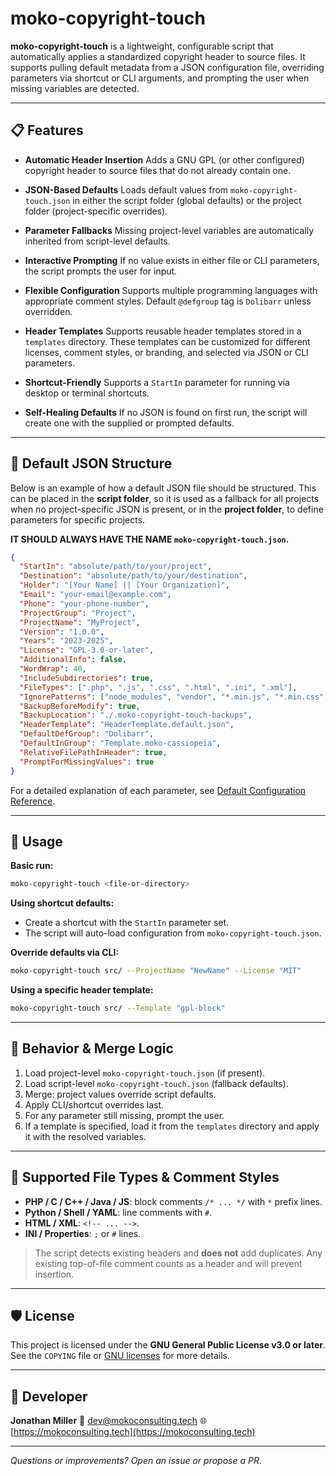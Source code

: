 # moko-copyright-touch

**moko-copyright-touch** is a lightweight, configurable script that automatically applies a standardized copyright header to source files. It supports pulling default metadata from a JSON configuration file, overriding parameters via shortcut or CLI arguments, and prompting the user when missing variables are detected.

---

## 📋 Features

* **Automatic Header Insertion**
  Adds a GNU GPL (or other configured) copyright header to source files that do not already contain one.

* **JSON-Based Defaults**
  Loads default values from `moko-copyright-touch.json` in either the script folder (global defaults) or the project folder (project-specific overrides).

* **Parameter Fallbacks**
  Missing project-level variables are automatically inherited from script-level defaults.

* **Interactive Prompting**
  If no value exists in either file or CLI parameters, the script prompts the user for input.

* **Flexible Configuration**
  Supports multiple programming languages with appropriate comment styles.
  Default `@defgroup` tag is `Dolibarr` unless overridden.

* **Header Templates**
  Supports reusable header templates stored in a `templates` directory. These templates can be customized for different licenses, comment styles, or branding, and selected via JSON or CLI parameters.

* **Shortcut-Friendly**
  Supports a `StartIn` parameter for running via desktop or terminal shortcuts.

* **Self-Healing Defaults**
  If no JSON is found on first run, the script will create one with the supplied or prompted defaults.

---

## 📂 Default JSON Structure

Below is an example of how a default JSON file should be structured.
This can be placed in the **script folder**, so it is used as a fallback for all projects when no project-specific JSON is present, or in the **project folder**, to define parameters for specific projects.

**IT SHOULD ALWAYS HAVE THE NAME `moko-copyright-touch.json`.**

```json
{
  "StartIn": "absolute/path/to/your/project",
  "Destination": "absolute/path/to/your/destination",
  "Holder": "[Your Name] || [Your Organization]",
  "Email": "your-email@example.com",
  "Phone": "your-phone-number",
  "ProjectGroup": "Project",
  "ProjectName": "MyProject",
  "Version": "1.0.0",
  "Years": "2023-2025",
  "License": "GPL-3.0-or-later",
  "AdditionalInfo": false,
  "WordWrap": 40,
  "IncludeSubdirectories": true,
  "FileTypes": [".php", ".js", ".css", ".html", ".ini", ".xml"],
  "IgnorePatterns": ["node_modules", "vendor", "*.min.js", "*.min.css", "*.map", "moko-copyright-touch.json"],
  "BackupBeforeModify": true,
  "BackupLocation": "./.moko-copyright-touch-backups",
  "HeaderTemplate": "HeaderTemplate.default.json",
  "DefaultDefGroup": "Dolibarr",
  "DefaultInGroup": "Template.moko-cassiopeia",
  "RelativeFilePathInHeader": true,
  "PromptForMissingValues": true
}
```

For a detailed explanation of each parameter, see [Default Configuration Reference](/docs/variables.md).

---

## 🚀 Usage

**Basic run:**

```bash
moko-copyright-touch <file-or-directory>
```

**Using shortcut defaults:**

* Create a shortcut with the `StartIn` parameter set.
* The script will auto-load configuration from `moko-copyright-touch.json`.

**Override defaults via CLI:**

```bash
moko-copyright-touch src/ --ProjectName "NewName" --License "MIT"
```

**Using a specific header template:**

```bash
moko-copyright-touch src/ --Template "gpl-block"
```

---

## 🧠 Behavior & Merge Logic

1. Load project-level `moko-copyright-touch.json` (if present).
2. Load script-level `moko-copyright-touch.json` (fallback defaults).
3. Merge: project values override script defaults.
4. Apply CLI/shortcut overrides last.
5. For any parameter still missing, prompt the user.
6. If a template is specified, load it from the `templates` directory and apply it with the resolved variables.

---

## 🔧 Supported File Types & Comment Styles

* **PHP / C / C++ / Java / JS**: block comments `/* ... */` with `*` prefix lines.
* **Python / Shell / YAML**: line comments with `#`.
* **HTML / XML**: `<!-- ... -->`.
* **INI / Properties**: `;` or `#` lines.

> The script detects existing headers and **does not** add duplicates. Any existing top-of-file comment counts as a header and will prevent insertion.

---

## 🛡 License

This project is licensed under the **GNU General Public License v3.0 or later**.
See the `COPYING` file or [GNU licenses](https://www.gnu.org/licenses/) for more details.

---

## 👤 Developer

**Jonathan Miller**
📧 [dev@mokoconsulting.tech](mailto:dev@mokoconsulting.tech)
🌐 [https://mokoconsulting.tech](https://mokoconsulting.tech)

---

*Questions or improvements? Open an issue or propose a PR.*
